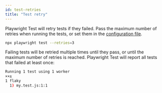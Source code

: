 ```yaml
---
id: test-retries
title: "Test retry"
---
```


Playwright Test will retry tests if they failed. Pass the maximum number of retries when running the tests, or set them in the [configuration file](./test-configuration.md).

```sh
npx playwright test --retries=3
```

Failing tests will be retried multiple times until they pass, or until the maximum number of retries is reached. Playwright Test will report all tests that failed at least once:

```sh
Running 1 test using 1 worker
××±
1 flaky
  1) my.test.js:1:1
```
